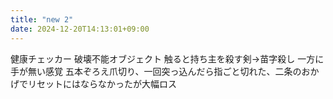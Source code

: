 ```yaml
---
title: "new 2"
date: 2024-12-20T14:13:01+09:00
---
```

健康チェッカー
破壊不能オブジェクト
触ると持ち主を殺す剣→苗字殺し
一方に手が無い感覚
五本ぞろえ爪切り、一回突っ込んだら指ごと切れた、二条のおかげでリセットにはならなかったが大幅ロス
